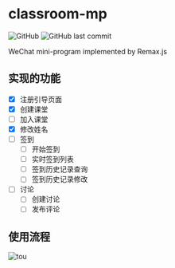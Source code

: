# classroom-mp 
![GitHub](https://img.shields.io/github/license/hurui/classroom-mp?style=flat-square) ![GitHub last commit](https://img.shields.io/github/last-commit/hurui/classroom-mp?style=flat-square)

WeChat mini-program implemented by Remax.js

## 实现的功能

- [x] 注册引导页面
- [x] 创建课堂
- [ ] 加入课堂
- [x] 修改姓名
- [ ] 签到
    - [ ] 开始签到
    - [ ] 实时签到列表
    - [ ] 签到历史记录查询
    - [ ] 签到历史记录修改
- [ ] 讨论
    - [ ] 创建讨论
    - [ ] 发布评论

## 使用流程

![tou](https://raw.githubusercontent.com/hurui/classroom-mp/master/img/flow-graph.png)

